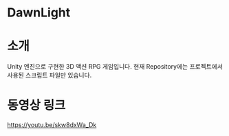 # DawnLight
# 소개
Unity 엔진으로 구현한 3D 액션 RPG 게임입니다.
현재 Repository에는 프로젝트에서 사용된 스크립트 파일만 있습니다.
# 동영상 링크
https://youtu.be/skw8dxWa_Dk
